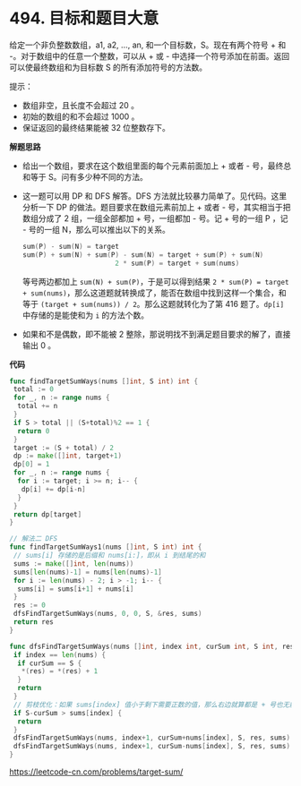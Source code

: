 # 494. 目标和**题目大意**  

给定一个非负整数数组，a1, a2, …, an, 和一个目标数，S。现在有两个符号 + 和 -。对于数组中的任意一个整数，可以从 + 或 - 中选择一个符号添加在前面。返回可以使最终数组和为目标数 S 的所有添加符号的方法数。

提示：

- 数组非空，且长度不会超过 20 。
- 初始的数组的和不会超过 1000 。
- 保证返回的最终结果能被 32 位整数存下。

**解题思路**  

- 给出一个数组，要求在这个数组里面的每个元素前面加上 + 或者 - 号，最终总和等于 S。问有多少种不同的方法。

- 这一题可以用 DP 和 DFS 解答。DFS 方法就比较暴力简单了。见代码。这里分析一下 DP 的做法。题目要求在数组元素前加上 + 或者 - 号，其实相当于把数组分成了 2 组，一组全部都加 + 号，一组都加 - 号。记 + 号的一组 P ，记 - 号的一组 N，那么可以推出以下的关系。

  ```go
  sum(P) - sum(N) = target
  sum(P) + sum(N) + sum(P) - sum(N) = target + sum(P) + sum(N)
                         2 * sum(P) = target + sum(nums)
  ```

  等号两边都加上 `sum(N) + sum(P)`，于是可以得到结果 `2 * sum(P) = target + sum(nums)`，那么这道题就转换成了，能否在数组中找到这样一个集合，和等于 `(target + sum(nums)) / 2`。那么这题就转化为了第 416 题了。`dp[i]` 中存储的是能使和为 `i` 的方法个数。

- 如果和不是偶数，即不能被 2 整除，那说明找不到满足题目要求的解了，直接输出 0 。

**代码**  

```go
func findTargetSumWays(nums []int, S int) int {
 total := 0
 for _, n := range nums {
  total += n
 }
 if S > total || (S+total)%2 == 1 {
  return 0
 }
 target := (S + total) / 2
 dp := make([]int, target+1)
 dp[0] = 1
 for _, n := range nums {
  for i := target; i >= n; i-- {
   dp[i] += dp[i-n]
  }
 }
 return dp[target]
}

// 解法二 DFS
func findTargetSumWays1(nums []int, S int) int {
 // sums[i] 存储的是后缀和 nums[i:]，即从 i 到结尾的和
 sums := make([]int, len(nums))
 sums[len(nums)-1] = nums[len(nums)-1]
 for i := len(nums) - 2; i > -1; i-- {
  sums[i] = sums[i+1] + nums[i]
 }
 res := 0
 dfsFindTargetSumWays(nums, 0, 0, S, &res, sums)
 return res
}

func dfsFindTargetSumWays(nums []int, index int, curSum int, S int, res *int, sums []int) {
 if index == len(nums) {
  if curSum == S {
   *(res) = *(res) + 1
  }
  return
 }
 // 剪枝优化：如果 sums[index] 值小于剩下需要正数的值，那么右边就算都是 + 号也无能为力了，所以这里可以剪枝了
 if S-curSum > sums[index] {
  return
 }
 dfsFindTargetSumWays(nums, index+1, curSum+nums[index], S, res, sums)
 dfsFindTargetSumWays(nums, index+1, curSum-nums[index], S, res, sums)
}
```

https://leetcode-cn.com/problems/target-sum/